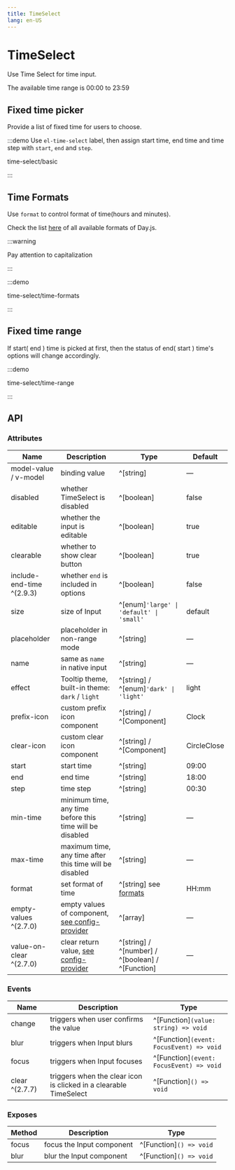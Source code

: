 ```yaml
---
title: TimeSelect
lang: en-US
---
```


# TimeSelect

Use Time Select for time input.

The available time range is 00:00 to 23:59

## Fixed time picker

Provide a list of fixed time for users to choose.

:::demo Use `el-time-select` label, then assign start time, end time and time step with `start`, `end` and `step`.

time-select/basic

:::

## Time Formats

Use `format` to control format of time(hours and minutes).

Check the list [here](https://day.js.org/docs/en/display/format#list-of-all-available-formats) of all available formats of Day.js.

:::warning

Pay attention to capitalization

:::

:::demo

time-select/time-formats

:::

## Fixed time range

If start( end ) time is picked at first, then the status of end( start ) time's options will change accordingly.

:::demo

time-select/time-range

:::

## API

### Attributes

| Name                      | Description                                                                                                    | Type                                                                                             | Default     |
| ------------------------- | -------------------------------------------------------------------------------------------------------------- | ------------------------------------------------------------------------------------------------ | ----------- |
| model-value / v-model     | binding value                                                                                                  | ^[string]                                                                                        | —           |
| disabled                  | whether TimeSelect is disabled                                                                                 | ^[boolean]                                                                                       | false       |
| editable                  | whether the input is editable                                                                                  | ^[boolean]                                                                                       | true        |
| clearable                 | whether to show clear button                                                                                   | ^[boolean]                                                                                       | true        |
| include-end-time ^(2.9.3) | whether `end` is included in options                                                                           | ^[boolean]                                                                                       | false       |
| size                      | size of Input                                                                                                  | ^[enum]`'large' \| 'default' \| 'small'`                                                         | default     |
| placeholder               | placeholder in non-range mode                                                                                  | ^[string]                                                                                        | —           |
| name                      | same as `name` in native input                                                                                 | ^[string]                                                                                        | —           |
| effect                    | Tooltip theme, built-in theme: `dark` / `light`                                                                | ^[string] / ^[enum]`'dark' \| 'light'`                                                           | light       |
| prefix-icon               | custom prefix icon component                                                                                   | ^[string] / ^[Component]                                                                         | Clock       |
| clear-icon                | custom clear icon component                                                                                    | ^[string] / ^[Component]                                                                         | CircleClose |
| start                     | start time                                                                                                     | ^[string]                                                                                        | 09:00       |
| end                       | end time                                                                                                       | ^[string]                                                                                        | 18:00       |
| step                      | time step                                                                                                      | ^[string]                                                                                        | 00:30       |
| min-time                  | minimum time, any time before this time will be disabled                                                       | ^[string]                                                                                        | —           |
| max-time                  | maximum time, any time after this time will be disabled                                                        | ^[string]                                                                                        | —           |
| format                    | set format of time                                                                                             | ^[string] see [formats](https://day.js.org/docs/en/display/format#list-of-all-available-formats) | HH:mm       |
| empty-values ^(2.7.0)     | empty values of component, [see config-provider](/en-US/component/config-provider#empty-values-configurations) | ^[array]                                                                                         | —           |
| value-on-clear ^(2.7.0)   | clear return value, [see config-provider](/en-US/component/config-provider#empty-values-configurations)        | ^[string] / ^[number] / ^[boolean] / ^[Function]                                                 | —           |

### Events

| Name           | Description                                                       | Type                                     |
| -------------- | ----------------------------------------------------------------- | ---------------------------------------- |
| change         | triggers when user confirms the value                             | ^[Function]`(value: string) => void`     |
| blur           | triggers when Input blurs                                         | ^[Function]`(event: FocusEvent) => void` |
| focus          | triggers when Input focuses                                       | ^[Function]`(event: FocusEvent) => void` |
| clear ^(2.7.7) | triggers when the clear icon is clicked in a clearable TimeSelect | ^[Function]`() => void`                  |

### Exposes

| Method | Description               | Type                    |
| ------ | ------------------------- | ----------------------- |
| focus  | focus the Input component | ^[Function]`() => void` |
| blur   | blur the Input component  | ^[Function]`() => void` |
